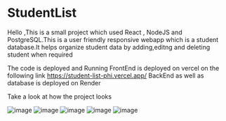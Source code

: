 # StudentList


Hello ,This is a small project which used React , NodeJS and PostgreSQL.This is a user friendly responsive webapp which is a student database.It helps organize student data by adding,editng and deleting student when required

The code is deployed and Running
FrontEnd is deployed on vercel on the following link https://student-list-phi.vercel.app/
BackEnd as well as database is deployed on Render 


Take a look at how the project looks

![image](https://github.com/anand-2/StudentList/assets/76686299/02f9ca0f-247b-4ad7-be0e-b35e1e9a3dbe)
![image](https://github.com/anand-2/StudentList/assets/76686299/e06a3c59-d8ed-4bc7-a5ae-3f6b11bc43f7)
![image](https://github.com/anand-2/StudentList/assets/76686299/bc035e93-6c84-4488-9aa8-3c8033859f73)
![image](https://github.com/anand-2/StudentList/assets/76686299/27aa5fad-3b9f-40c2-b88d-b7d16c7f5858)
![image](https://github.com/anand-2/StudentList/assets/76686299/1011ab3c-ac1b-4ade-bd75-19e3f41346d7)



